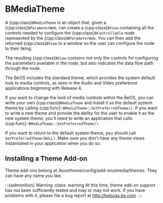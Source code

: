 # BMediaTheme

A {cpp:class}`BMediaTheme` is an object that, given a
{cpp:class}`BParameterWeb`, can create a {cpp:class}`BView` containing all
the controls needed to configure the {cpp:class}`BControllable` node
represented by the {cpp:class}`BParameterWeb`. You can then add the
returned {cpp:class}`BView` to a window so the user can configure the node
to their liking.

The resulting {cpp:class}`BView` contains not only the controls for
configuring the parameters available in the node, but also indicates the
data flow path through the node.

The BeOS includes the standard theme, which provides the system default
look to media controls, as seen in the Audio and Video preference
applications beginning with Release 4.

If you want to change the look of media controls within the BeOS, you can
write your own {cpp:class}`BMediaTheme` and install it as the default
system theme by calling {cpp:func}`~BMediaTheme::SetPreferredTheme()`. If
you want to write a new theme and provide the ability for the user to
enable it as the new system theme, you'll need to write an application that
calls {cpp:func}`~BMediaTheme::SetPreferredTheme()`.

If you want to return to the default system theme, you should call
`SetPreferredTheme(NULL)`. Make sure you don't have any theme views
instantiated in your application when you do so.

## Installing a Theme Add-on

Theme add-ons belong at /boot/home/config/add-ons/media/themes. They can
have any name you like.

:::{admonition} Warning
:class: warning
At this time, theme add-on support has not been sufficiently tested and may
or may not work. If you have problems with it, please file a bug report at
http://bebugs.be.com.
:::

